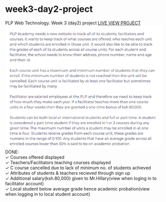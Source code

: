 # week3-day2-project
PLP Web Technology. Week 3 (day2) project
[LIVE VIEW PROJECT](https://waasike.github.io/week3-day2-project/)
![SCREENSHOT](images/plp1.png) <br>
DONE: <br>
✓ Courses offered displayed <br>
✓ Teachers/Facilitators teaching courses displayed <br>
✓ C course cancelled due to lack of minimum no. of students achieved<br>
✓ Attributes of students & teachers recieved through sign up<br>
✓ Additional salary(ksh.80,000) given to Mr.Hillary(view when loging in to facilitator account)<br>
✓ Local student below average grade hence academic probation(view when logging in to local student account)
